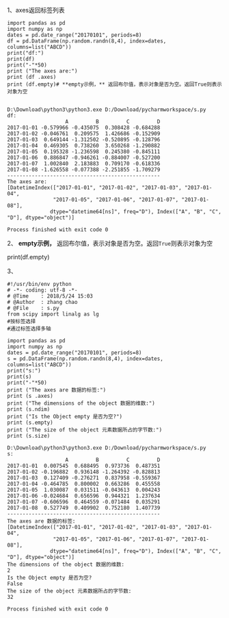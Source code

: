 1、axes返回标签列表

    
    
    import pandas as pd
    import numpy as np
    dates = pd.date_range("20170101", periods=8)
    df = pd.DataFrame(np.random.randn(8,4), index=dates, columns=list("ABCD"))
    print("df:")
    print(df)
    print("-"*50)
    print ("The axes are:")
    print (df .axes)  
    print (df.empty)# **empty示例，** 返回布尔值，表示对象是否为空。返回True则表示对象为空
    
    
    D:\Download\python3\python3.exe D:/Download/pycharmworkspace/s.py
    df:
                       A         B         C         D
    2017-01-01 -0.579966 -0.435075  0.308428 -0.684288
    2017-01-02 -0.046761  0.209575  1.426686 -0.152909
    2017-01-03  0.649144 -1.312502 -0.520895 -0.128796
    2017-01-04  0.469305  0.738260  3.650268 -1.290882
    2017-01-05  0.195328 -1.236598  0.245380 -0.845111
    2017-01-06  0.886847 -0.946261 -0.884007 -0.527200
    2017-01-07  1.002840  2.183883  0.709170 -0.618336
    2017-01-08 -1.626558 -0.077388 -2.251855 -1.709279
    --------------------------------------------------
    The axes are:
    [DatetimeIndex(["2017-01-01", "2017-01-02", "2017-01-03", "2017-01-04",
                   "2017-01-05", "2017-01-06", "2017-01-07", "2017-01-08"],
                  dtype="datetime64[ns]", freq="D"), Index(["A", "B", "C", "D"], dtype="object")]
    
    Process finished with exit code 0

2、 **empty示例，** 返回布尔值，表示对象是否为空。返回`True`则表示对象为空

print(df.empty)

3、

    
    
    #!/usr/bin/env python
    # -*- coding: utf-8 -*-
    # @Time    : 2018/5/24 15:03
    # @Author  : zhang chao
    # @File    : s.py
    from scipy import linalg as lg
    #按标签选择
    #通过标签选择多轴
    
    import pandas as pd
    import numpy as np
    dates = pd.date_range("20170101", periods=8)
    s = pd.DataFrame(np.random.randn(8,4), index=dates, columns=list("ABCD"))
    print("s:")
    print(s)
    print("-"*50)
    print ("The axes are 数据的标签:")
    print (s .axes)
    print ("The dimensions of the object 数据的维数:")
    print (s.ndim)
    print ("Is the Object empty 是否为空?")
    print (s.empty)
    print ("The size of the object 元素数据所占的字节数:")
    print (s.size)
    
    D:\Download\python3\python3.exe D:/Download/pycharmworkspace/s.py
    s:
                       A         B         C         D
    2017-01-01  0.007545  0.688495  0.973736  0.487351
    2017-01-02 -0.196882  0.936148 -1.264392 -0.828813
    2017-01-03  0.127409 -0.276271  0.837958 -0.559367
    2017-01-04 -0.464785  0.800002  0.663286  0.455558
    2017-01-05  1.030087  0.031511 -0.043613  0.004243
    2017-01-06 -0.024684  0.656596  0.944321  1.237634
    2017-01-07 -0.606596  0.464559 -0.071484  0.035291
    2017-01-08  0.527749  0.409902  0.752180  1.407739
    --------------------------------------------------
    The axes are 数据的标签:
    [DatetimeIndex(["2017-01-01", "2017-01-02", "2017-01-03", "2017-01-04",
                   "2017-01-05", "2017-01-06", "2017-01-07", "2017-01-08"],
                  dtype="datetime64[ns]", freq="D"), Index(["A", "B", "C", "D"], dtype="object")]
    The dimensions of the object 数据的维数:
    2
    Is the Object empty 是否为空?
    False
    The size of the object 元素数据所占的字节数:
    32
    
    Process finished with exit code 0

